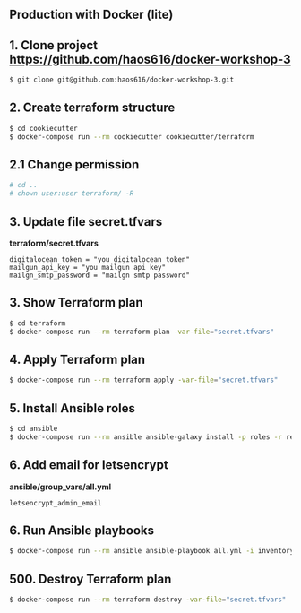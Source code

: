 Production with Docker (lite)
-----------------------------

## 1. Clone project https://github.com/haos616/docker-workshop-3
```bash
$ git clone git@github.com:haos616/docker-workshop-3.git
```

## 2. Create terraform structure
```bash
$ cd cookiecutter
$ docker-compose run --rm cookiecutter cookiecutter/terraform
```

## 2.1 Change permission
```bash
# cd ..
# chown user:user terraform/ -R
```

## 3. Update file secret.tfvars

**terraform/secret.tfvars**
```
digitalocean_token = "you digitalocean token"
mailgun_api_key = "you mailgun api key"
mailgn_smtp_password = "mailgn smtp password"
```

## 3. Show Terraform plan
```bash
$ cd terraform
$ docker-compose run --rm terraform plan -var-file="secret.tfvars"
```

## 4. Apply Terraform plan
```bash
$ docker-compose run --rm terraform apply -var-file="secret.tfvars"
```

## 5. Install Ansible roles

```bash
$ cd ansible
$ docker-compose run --rm ansible ansible-galaxy install -p roles -r requirements.yml
```

## 6. Add email for letsencrypt

**ansible/group_vars/all.yml**
```
letsencrypt_admin_email
```

## 6. Run Ansible playbooks

```bash
$ docker-compose run --rm ansible ansible-playbook all.yml -i inventory
```


## 500. Destroy Terraform plan
```bash
$ docker-compose run --rm terraform destroy -var-file="secret.tfvars"
```
